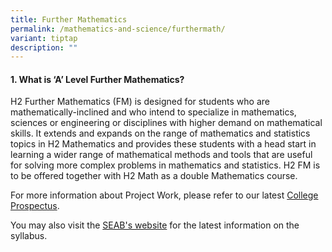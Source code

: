 ```yaml
---
title: Further Mathematics
permalink: /mathematics-and-science/furthermath/
variant: tiptap
description: ""
---
```

<h4><strong>1. What is ‘A’ Level Further Mathematics?</strong></h4>
<p>H2 Further Mathematics (FM) is designed for students who are mathematically-inclined
and who intend to specialize in mathematics, sciences or engineering or
disciplines with higher demand on mathematical skills. It extends and expands
on the range of mathematics and statistics topics in H2 Mathematics and
provides these students with a head start in learning a wider range of
mathematical methods and tools that are useful for solving more complex
problems in mathematics and statistics. H2 FM is to be offered together
with H2 Math as a double Mathematics course.</p>
<p></p>
<p>For more information about Project Work, please refer to our latest
<a href="/admissions/college-prospectus/" rel="noopener nofollow" target="_blank">College Prospectus</a>.</p>
<p>You may also visit the <a href="https://www.seab.gov.sg/gce-a-level/school-candidates/" rel="noopener nofollow" target="_blank">SEAB's website</a> for
the latest information on the syllabus.</p>
<p></p>